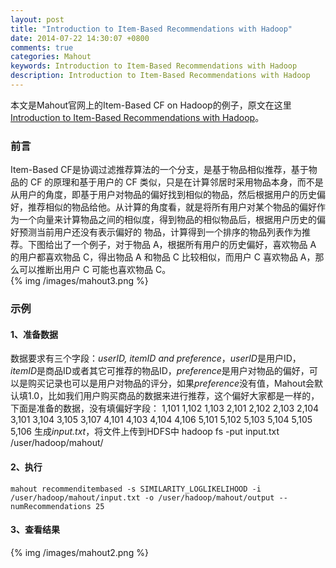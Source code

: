 ```yaml
---
layout: post
title: "Introduction to Item-Based Recommendations with Hadoop"
date: 2014-07-22 14:30:07 +0800
comments: true
categories: Mahout
keywords: Introduction to Item-Based Recommendations with Hadoop
description: Introduction to Item-Based Recommendations with Hadoop
---
```

本文是Mahout官网上的Item-Based CF on Hadoop的例子，原文在这里[Introduction to Item-Based Recommendations with Hadoop](https://mahout.apache.org/users/recommender/intro-itembased-hadoop.html)。
<!--more-->
### 前言 ###
Item-Based CF是协调过滤推荐算法的一个分支，是基于物品相似推荐，基于物品的 CF 的原理和基于用户的 CF 类似，只是在计算邻居时采用物品本身，而不是从用户的角度，即基于用户对物品的偏好找到相似的物品，然后根据用户的历史偏好，推荐相似的物品给他。从计算的角度看，就是将所有用户对某个物品的偏好作为一个向量来计算物品之间的相似度，得到物品的相似物品后，根据用户历史的偏好预测当前用户还没有表示偏好的 物品，计算得到一个排序的物品列表作为推荐。下图给出了一个例子，对于物品 A，根据所有用户的历史偏好，喜欢物品 A 的用户都喜欢物品 C，得出物品 A 和物品 C 比较相似，而用户 C 喜欢物品 A，那么可以推断出用户 C 可能也喜欢物品 C。    
{% img /images/mahout3.png %}  

### 示例 ###

#### 1、准备数据 ####
数据要求有三个字段：*userID, itemID and preference*，*userID*是用户ID，*itemID*是商品ID或者其它可推荐的物品ID，*preference*是用户对物品的偏好，可以是购买记录也可以是用户对物品的评分，如果*preference*没有值，Mahout会默认填1.0，比如我们用户购买商品的数据来进行推荐，这个偏好大家都是一样的，下面是准备的数据，没有填偏好字段：
	1,101
	1,102
	1,103
	2,101
	2,102
	2,103
	2,104
	3,101
	3,104
	3,105
	3,107
	4,101
	4,103
	4,104
	4,106
	5,101
	5,102
	5,103
	5,104
	5,105
	5,106
生成*input.txt*，将文件上传到HDFS中
    hadoop fs -put input.txt /user/hadoop/mahout/
#### 2、执行 ####
	mahout recommenditembased -s SIMILARITY_LOGLIKELIHOOD -i /user/hadoop/mahout/input.txt -o /user/hadoop/mahout/output --numRecommendations 25
#### 3、查看结果 ####
{% img /images/mahout2.png %} 

